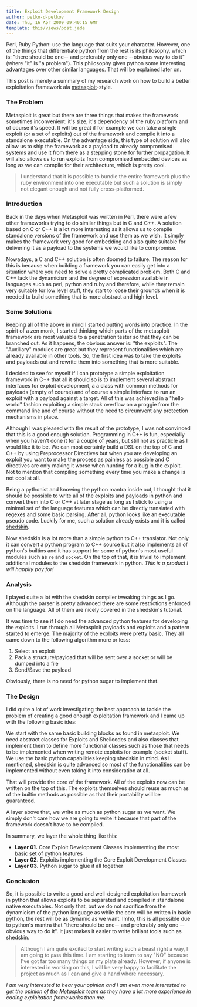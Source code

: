 ```yaml
---
title: Exploit Development Framework Design
author: petko-d-petkov
date: Thu, 16 Apr 2009 09:40:15 GMT
template: this/views/post.jade
---
```


Perl, Ruby Python: use the language that suits your character. However, one of the things that differentiate python from the rest is its philosophy, which is: "there should be one-- and preferably only one --obvious way to do it" (where "it" is "a problem"). This philosophy gives python some interesting advantages over other similar languages. That will be explained later on.

This post is merely a summary of my research work on how to build a better exploitation framework ala [metasploit](http://www.metasploit.com)-style.

### The Problem

Metasploit is great but there are three things that makes the framework sometimes inconvenient: it's size, it's dependency of the ruby platform and of course it's speed. It will be great if for example we can take a single exploit (or a set of exploits) out of the framework and compile it into a standalone executable. On the advantage side, this type of solution will also allow us to ship the framework as a payload to already compromised systems and use it from there as a stepping stone for further propagation. It will also allows us to run exploits from compromised embedded devices as long as we can compile for their architecture, which is pretty cool.

> I understand that it is possible to bundle the entire framework plus the ruby environment into one executable but such a solution is simply not elegant enough and not fully cross-platformed.

### Introduction

Back in the days when Metasploit was written in Perl, there were a few other frameworks trying to do similar things but in C and C++. A solution based on C or C++ is a lot more interesting as it allows us to compile standalone versions of the framework and use them as we wish. It simply makes the framework very good for embedding and also quite suitable for delivering it as a payload to the systems we would like to compromise.

Nowadays, a C and C++ solution is often doomed to failure. The reason for this is because when building a framework you can easily get into a situation where you need to solve a pretty complicated problem. Both C and C++ lack the dynamicism and the degree of expression available in languages such as perl, python and ruby and therefore, while they remain very suitable for low level stuff, they start to loose their grounds when it is needed to build something that is more abstract and high level.

### Some Solutions

Keeping all of the above in mind I started putting words into practice. In the spirit of a zen monk, I started thinking which parts of the metasploit framework are most valuable to a penetration tester so that they can be branched out. As it happens, the obvious answer is: "the exploits". The "Auxiliary" modules are great but they represent functionalities which are already available in other tools. So, the first idea was to take the exploits and payloads out and rewrite them into something that is more suitable.

I decided to see for myself if I can prototype a simple exploitation framework in C++ that all it should so is to implement several abstract interfaces for exploit development, a a class with common methods for payloads (empty of course) and of course a simple interface to run an exploit with a payload against a target. All of this was achieved in a "hello world" fashion exploiting a simple stack overflow on a proggie from the command line and of course without the need to circumvent any protection mechanisms in place.

Although I was pleased with the result of the prototype, I was not convinced that this is a good enough solution. Programming in C++ is fun, especially when you haven't done it for a couple of years, but still not as practicle as I would like it to be. We can most certainly build a DSL on the top of C and C++ by using Preprocessor Directives but when you are developing an exploit you want to make the process as painless as possible and C directives are only making it worse when hunting for a bug in the exploit. Not to mention that compiling something every time you make a change is not cool at all.

Being a pythonist and knowing the python mantra inside out, I thought that it should be possible to write all of the exploits and payloads in python and convert them into C or C++ at later stage as long as I stick to using a minimal set of the language features which can be directly translated with regexes and some basic parsing. After all, python looks like an executable pseudo code. Luckily for me, such a solution already exists and it is called [shedskin](http://code.google.com/p/shedskin/).

Now shedskin is a lot more than a simple python to C++ translator. Not only it can convert a python program to C++ source but it also implements all of python's builtins and it has support for some of python's most useful modules such as `re` and `socket`. On the top of that, it is trivial to implement additional modules to the shedskin framework in python. _This is a product I will happily pay for!_

### Analysis

I played quite a lot with the shedskin compiler tweaking things as I go. Although the parser is pretty advanced there are some restrictions enforced on the language. All of them are nicely covered in the shedskin's tutorial.

It was time to see if I do need the advanced python features for developing the exploits. I run through all Metasploit payloads and exploits and a pattern started to emerge. The majority of the exploits were pretty basic. They all came down to the following algorithm more or less:

1.  Select an exploit
2.  Pack a structure/payload that will be sent over a socket or will be dumped into a file
3.  Send/Save the payload

Obviously, there is no need for python sugar to implement that.

### The Design

I did quite a lot of work investigating the best approach to tackle the problem of creating a good enough exploitation framework and I came up with the following basic idea:

We start with the same basic building blocks as found in metasploit. We need abstract classes for Exploits and Shellcodes and also classes that implement them to define more functional classes such as those that needs to be implemented when writing remote exploits for example (socket stuff). We use the basic python capabilities keeping shedskin in mind. As I mentioned, shedskin is quite advanced so most of the functionalities can be implemented without even taking it into consideration at all.

That will provide the core of the framework. All of the exploits now can be written on the top of this. The exploits themselves should reuse as much as of the builtin methods as possible as that their portability will be guaranteed.

A layer above that, we write as much as python sugar as we want. We simply don't care how we are going to write it because that part of the framework doesn't have to be compiled.

In summary, we layer the whole thing like this:

* **Layer 01.** Core Exploit Development Classes implementing the most basic set of python features
* **Layer 02.** Exploits implementing the Core Exploit Development Classes
* **Layer 03.** Python sugar to glue it all together

### Conclusion

So, it is possible to write a good and well-designed exploitation framework in python that allows exploits to be separated and compiled in standalone native executables. Not only that, but we do not sacrifice from the dynamicism of the python language as while the core will be written in basic python, the rest will be as dynamic as we want. Imho, this is all possible due to python's mantra that "there should be one-- and preferably only one --obvious way to do it". It just makes it easier to write briliant tools such as shedskin.

> Although I am quite excited to start writing such a beast right a way, I am going to `pass` this time. I am starting to learn to say "NO" because I've got far too many things on my plate already.  However, if anyone is interested in working on this, I will be very happy to facilitate the project as much as I can and give a hand where necessary.

_I am very interested to hear your opinion and I am even more interested to get the opinion of the Metasploit team as they have a lot more experience in coding exploitation frameworks than me._
